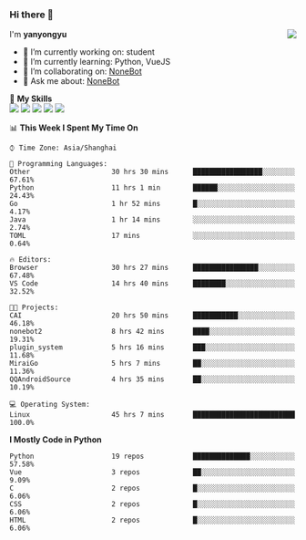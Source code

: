 ### Hi there 👋

<a href="#">
  <img align="right" src="https://github-readme-stats.vercel.app/api?username=yanyongyu&count_private=true&show_icons=true&bg_color=15,f2f7fd,E0EAFC" />
</a>

I'm **yanyongyu**

- 🔭 I’m currently working on: student
- 🌱 I’m currently learning: Python, VueJS
- 👯 I’m collaborating on: [NoneBot](https://github.com/nonebot)
- 💬 Ask me about: [NoneBot](https://github.com/nonebot)

🌟 **My Skills**  
![](https://img.shields.io/badge/-Python-3e74a2?style=flat-square&logo=Python&logoColor=fff)
![](https://img.shields.io/badge/-Vue-4fc08d?style=flat-square&logo=Vue.js&logoColor=fff)
![](https://img.shields.io/badge/-Node.js-339933?style=flat-square&logo=Node.js&logoColor=fff)
![](https://img.shields.io/badge/-Docker-2496ED?style=flat-square&logo=Docker&logoColor=fff)
![](https://img.shields.io/badge/-Linux-000000?style=flat-square&logo=Linux&logoColor=fff)

<!--START_SECTION:waka-->
📊 **This Week I Spent My Time On** 

```text
⌚︎ Time Zone: Asia/Shanghai

💬 Programming Languages: 
Other                    30 hrs 30 mins      █████████████████░░░░░░░░   67.61% 
Python                   11 hrs 1 min        ██████░░░░░░░░░░░░░░░░░░░   24.43% 
Go                       1 hr 52 mins        █░░░░░░░░░░░░░░░░░░░░░░░░   4.17% 
Java                     1 hr 14 mins        ░░░░░░░░░░░░░░░░░░░░░░░░░   2.74% 
TOML                     17 mins             ░░░░░░░░░░░░░░░░░░░░░░░░░   0.64%

🔥 Editors: 
Browser                  30 hrs 27 mins      ████████████████░░░░░░░░░   67.48% 
VS Code                  14 hrs 40 mins      ████████░░░░░░░░░░░░░░░░░   32.52%

🐱‍💻 Projects: 
CAI                      20 hrs 50 mins      ███████████░░░░░░░░░░░░░░   46.18% 
nonebot2                 8 hrs 42 mins       ████░░░░░░░░░░░░░░░░░░░░░   19.31% 
plugin_system            5 hrs 16 mins       ███░░░░░░░░░░░░░░░░░░░░░░   11.68% 
MiraiGo                  5 hrs 7 mins        ██░░░░░░░░░░░░░░░░░░░░░░░   11.36% 
QQAndroidSource          4 hrs 35 mins       ██░░░░░░░░░░░░░░░░░░░░░░░   10.19%

💻 Operating System: 
Linux                    45 hrs 7 mins       █████████████████████████   100.0%

```

**I Mostly Code in Python** 

```text
Python                   19 repos            ██████████████░░░░░░░░░░░   57.58% 
Vue                      3 repos             ██░░░░░░░░░░░░░░░░░░░░░░░   9.09% 
C                        2 repos             █░░░░░░░░░░░░░░░░░░░░░░░░   6.06% 
CSS                      2 repos             █░░░░░░░░░░░░░░░░░░░░░░░░   6.06% 
HTML                     2 repos             █░░░░░░░░░░░░░░░░░░░░░░░░   6.06%

```



<!--END_SECTION:waka-->
